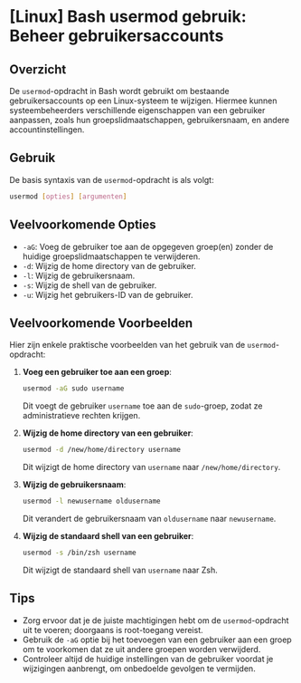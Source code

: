 # [Linux] Bash usermod gebruik: Beheer gebruikersaccounts

## Overzicht
De `usermod`-opdracht in Bash wordt gebruikt om bestaande gebruikersaccounts op een Linux-systeem te wijzigen. Hiermee kunnen systeembeheerders verschillende eigenschappen van een gebruiker aanpassen, zoals hun groepslidmaatschappen, gebruikersnaam, en andere accountinstellingen.

## Gebruik
De basis syntaxis van de `usermod`-opdracht is als volgt:

```bash
usermod [opties] [argumenten]
```

## Veelvoorkomende Opties
- `-aG`: Voeg de gebruiker toe aan de opgegeven groep(en) zonder de huidige groepslidmaatschappen te verwijderen.
- `-d`: Wijzig de home directory van de gebruiker.
- `-l`: Wijzig de gebruikersnaam.
- `-s`: Wijzig de shell van de gebruiker.
- `-u`: Wijzig het gebruikers-ID van de gebruiker.

## Veelvoorkomende Voorbeelden
Hier zijn enkele praktische voorbeelden van het gebruik van de `usermod`-opdracht:

1. **Voeg een gebruiker toe aan een groep**:
   ```bash
   usermod -aG sudo username
   ```
   Dit voegt de gebruiker `username` toe aan de `sudo`-groep, zodat ze administratieve rechten krijgen.

2. **Wijzig de home directory van een gebruiker**:
   ```bash
   usermod -d /new/home/directory username
   ```
   Dit wijzigt de home directory van `username` naar `/new/home/directory`.

3. **Wijzig de gebruikersnaam**:
   ```bash
   usermod -l newusername oldusername
   ```
   Dit verandert de gebruikersnaam van `oldusername` naar `newusername`.

4. **Wijzig de standaard shell van een gebruiker**:
   ```bash
   usermod -s /bin/zsh username
   ```
   Dit wijzigt de standaard shell van `username` naar Zsh.

## Tips
- Zorg ervoor dat je de juiste machtigingen hebt om de `usermod`-opdracht uit te voeren; doorgaans is root-toegang vereist.
- Gebruik de `-aG` optie bij het toevoegen van een gebruiker aan een groep om te voorkomen dat ze uit andere groepen worden verwijderd.
- Controleer altijd de huidige instellingen van de gebruiker voordat je wijzigingen aanbrengt, om onbedoelde gevolgen te vermijden.